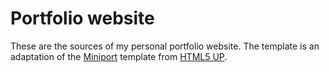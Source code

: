 # Portfolio website

These are the sources of my personal portfolio website.
The template is an adaptation of the [Miniport](http://html5up.net/#miniport) template from [HTML5 UP](http://html5up.net/).